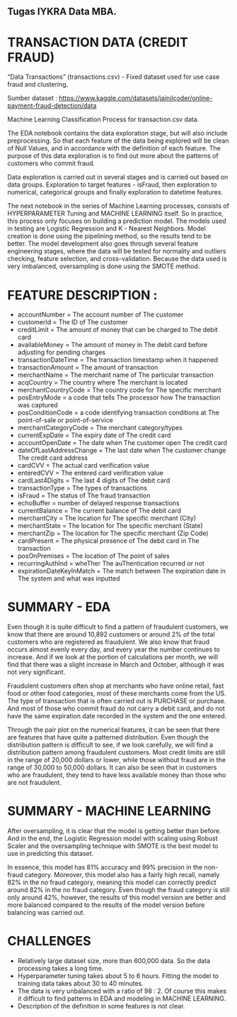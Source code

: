 ## Tugas IYKRA Data MBA.

# TRANSACTION DATA (CREDIT FRAUD)

“Data Transactions” (transactions.csv) - Fixed dataset used for use case fraud and clustering.

Sumber dataset : https://www.kaggle.com/datasets/jainilcoder/online-payment-fraud-detection/data

Machine Learning Classification Process for transaction.csv data.

The EDA notebook contains the data exploration stage, but will also include preprocessing. So that each feature of the data being explored will be clean of Null Values, and in accordance with the definition of each feature. The purpose of this data exploration is to find out more about the patterns of customers who commit fraud.

Data exploration is carried out in several stages and is carried out based on data groups. Exploration to target features - isFraud, then exploration to numerical, categorical groups and finally exploration to datetime features.

The next notebook in the series of Machine Learning processes, consists of HYPERPARAMETER Tuning and MACHINE LEARNING itself. So in practice, this process only focuses on building a prediction model. The models used in testing are Logistic Regression and K - Nearest Neighbors. Model creation is done using the pipelining method, so the results tend to be better. The model development also goes through several feature engineering stages, where the data will be tested for normality and outliers checking, feature selection, and cross-validation. Because the data used is very imbalanced, oversampling is done using the SMOTE method.


# FEATURE DESCRIPTION :

- accountNumber             = The account number of The customer
- customerId    =  The ID of The customer
- creditLimit               =  The amount of money that can be charged to The debit card
- availableMoney        = The amount of money in The debit card before adjusting for pending charges      
- transactionDateTime       = The transaction timestamp when it happened
- transactionAmount        = The amount of transaction 
- merchantName          = The merchant name of The particular transaction
- acqCountry             = The country where The merchant is located
- merchantCountryCode    = The country code for The specific merchant
- posEntryMode        = a code that tells The processor how The transaction was captured
- posConditionCode   = a code identifying transaction conditions at The point-of-sale or point-of-service
- merchantCategoryCode    = The merchant category/types
- currentExpDate       =  The expiry date of The credit card
- accountOpenDate      = The date when The customer open The credit card
- dateOfLastAddressChange    = The last date when The customer change The credit card address
- cardCVV = The actual card verification value
- enteredCVV       = The entered card verification value
- cardLast4Digits     = The last 4 digits of The debit card
- transactionType        = The types of transactions
- isFraud      = The status of The fraud transaction
- echoBuffer    = number of delayed response transactions
- currentBalance =  The current balance of The debit card
- merchantCity = The location for The specific merchant (City)
- merchantState   = The location for The specific merchant (State)
- merchantZip = The location for The specific merchant (Zip Code)           
- cardPresent =     The physical presence of The debit card in The transaction
- posOnPremises = The location of The point of sales          
- recurringAuthInd  = wheTher The auThentication recurred or not
- expirationDateKeyInMatch = The match between The expiration date in The system and what was inputted

# SUMMARY - EDA 


Even though it is quite difficult to find a pattern of fraudulent customers, we know that there are around 10,892 customers or around 2% of the total customers who are registered as fraudulent. We also know that fraud occurs almost evenly every day, and every year the number continues to increase. And if we look at the portion of calculations per month, we will find that there was a slight increase in March and October, although it was not very significant.

Fraudulent customers often shop at merchants who have online retail, fast food or other food categories, most of these merchants come from the US. The type of transaction that is often carried out is PURCHASE or purchase. And most of those who commit fraud do not carry a debit card, and do not have the same expiration date recorded in the system and the one entered.

Through the pair plot on the numerical features, it can be seen that there are features that have quite a patterned distribution. Even though the distribution pattern is difficult to see, if we look carefully, we will find a distribution pattern among fraudulent customers. Most credit limits are still in the range of 20,000 dollars or lower, while those without fraud are in the range of 30,000 to 50,000 dollars. It can also be seen that in customers who are fraudulent, they tend to have less available money than those who are not fraudulent.


# SUMMARY - MACHINE LEARNING

After oversampling, it is clear that the model is getting better than before. And in the end, the Logistic Regression model with scaling using Robust Scaler and the oversampling technique with SMOTE is the best model to use in predicting this dataset.

In essence, this model has 81% accuracy and 99% precision in the non-fraud category. Moreover, this model also has a fairly high recall, namely 82% in the no fraud category, meaning this model can correctly predict around 82% in the no fraud category. Even though the fraud category is still only around 42%, however, the results of this model version are better and more balanced compared to the results of the model version before balancing was carried out.

# CHALLENGES 

- Relatively large dataset size, more than 600,000 data. So the data processing takes a long time.
- Hyperparameter tuning takes about 5 to 6 hours. Fitting the model to training data takes about 30 to 40 minutes.
- The data is very unbalanced with a ratio of 98 : 2. Of course this makes it difficult to find patterns in EDA and modeling in MACHINE LEARNING.
- Description of the definition in some features is not clear.
